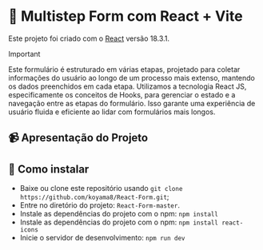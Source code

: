 # 📝 Multistep Form com React + Vite

Este projeto foi criado com o [React](https://reactjs.org/) versão 18.3.1.

> [!IMPORTANT]
> Este formulário é estruturado em várias etapas, projetado para coletar informações do usuário ao longo de um processo mais extenso, mantendo os dados preenchidos em cada etapa. Utilizamos a tecnologia React JS, especificamente os conceitos de Hooks, para gerenciar o estado e a navegação entre as etapas do formulário. Isso garante uma experiência de usuário fluida e eficiente ao lidar com formulários mais longos.

## 📹 Apresentação do Projeto


## 🚀 Como instalar
- Baixe ou clone este repositório usando `git clone https://github.com/koyama8/React-Form.git`;
- Entre no diretório do projeto: `React-Form-master`.
- Instale as dependências do projeto com o npm: `npm install`
-  Instale as dependências do projeto com o npm: `npm install react-icons`
- Inicie o servidor de desenvolvimento: `npm run dev`
  

